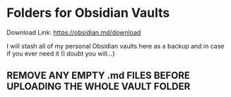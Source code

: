 # Folders for Obsidian Vaults

Download Link: https://obsidian.md/download

I will stash all of my personal Obsidian vaults here as a backup and in case if you ever need it (I doubt you will...)

## REMOVE ANY EMPTY .md FILES BEFORE UPLOADING THE WHOLE VAULT FOLDER
